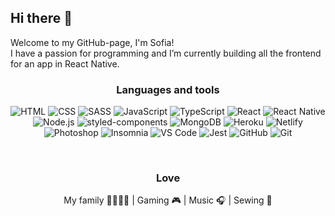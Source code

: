  <div style={{color: 'CC6699'}}>
  
  ## Hi there 👋
  
  </div>

  Welcome to my GitHub-page, I'm Sofia! <br>
  I have a passion for programming and I’m currently building all the frontend for an app in React Native.

 
  



<div align=center>
  
### Languages and tools
![HTML](https://img.shields.io/badge/HTML5-CC6699?style=for-the-badge&logo=html5&logoColor=323330)
![CSS](https://img.shields.io/badge/CSS3-323330?style=for-the-badge&logo=css3&logoColor=CC6699)
![SASS](https://img.shields.io/badge/Sass-CC6699?style=for-the-badge&logo=sass&logoColor=323330)
![JavaScript](https://img.shields.io/badge/JavaScript-323330?style=for-the-badge&logo=javascript&logoColor=CC6699)
![TypeScript](https://img.shields.io/badge/TypeScript-CC6699?style=for-the-badge&logo=typescript&logoColor=323330)
![React](https://img.shields.io/badge/React-323330?style=for-the-badge&logo=react&logoColor=CC6699)
![React Native](https://img.shields.io/badge/React_Native-CC6699?style=for-the-badge&logo=react&logoColor=323330)
![Node.js](https://img.shields.io/badge/Node.js-323330?style=for-the-badge&logo=node.js&logoColor=CC6699)
![styled-components](https://img.shields.io/badge/styled--components-CC6699?style=for-the-badge&logo=styled-components&logoColor=323330)
![MongoDB](https://img.shields.io/badge/MongoDB-323330?style=for-the-badge&logo=mongodb&logoColor=CC6699)
![Heroku](https://img.shields.io/badge/Heroku-CC6699?style=for-the-badge&logo=heroku&logoColor=323330)
![Netlify](https://img.shields.io/badge/Netlify-323330?style=for-the-badge&logo=netlify&logoColor=CC6699)
![Photoshop](https://img.shields.io/badge/Adobe%20Photoshop-CC6699?style=for-the-badge&logo=Adobe%20Photoshop&logoColor=323330)
![Insomnia](https://img.shields.io/badge/Insomnia-323330?style=for-the-badge&logo=Insomnia&logoColor=CC6699)
![VS Code](https://img.shields.io/badge/Visual_Studio_Code-CC6699?style=for-the-badge&logo=visual%20studio%20code&logoColor=323330)
![Jest](https://img.shields.io/badge/Jest-323330?style=for-the-badge&logo=jest&logoColor=CC6699)
![GitHub](https://img.shields.io/badge/GitHub-CC6699?style=for-the-badge&logo=github&logoColor=323330)
![Git](https://img.shields.io/badge/GIT-323330?style=for-the-badge&logo=git&logoColor=CC6699)

<br>


### Love

My family 👨‍👩‍👧‍👦 | Gaming 🎮 | Music 🎧 | Sewing 🧵 
  
  </div>
  
  <div>



 

<!--
**herv3us/herv3us** is a ✨ _special_ ✨ repository because its `README.md` (this file) appears on your GitHub profile.

Here are some ideas to get you started:

- 🔭 I’m currently working on ...
- 🌱 I’m currently learning ...
- 👯 I’m looking to collaborate on ...
- 🤔 I’m looking for help with ...
- 💬 Ask me about ...
- 📫 How to reach me: ...
- 😄 Pronouns: ...
- ⚡ Fun fact: ...
-->
  </div>
